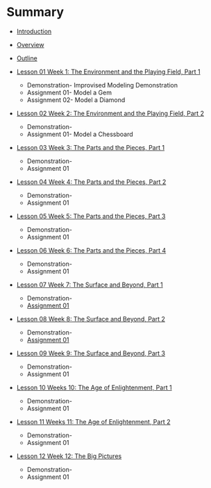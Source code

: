 # Summary

* [Introduction](README.md)
* [Overview](overview.md)
* [Outline](outline.md)
* [Lesson 01 Week 1: The Environment and the Playing Field, Part 1](lesson-01.md)
  * Demonstration- Improvised Modeling Demonstration
  * Assignment 01- Model a Gem
  * Assignment 02- Model a Diamond

* [Lesson 02 Week 2: The Environment and the Playing Field, Part 2](lesson-02.md)
  * Demonstration- 
  * Assignment 01- Model a Chessboard
* [Lesson 03 Week 3: The Parts and the Pieces, Part 1](lesson-03.md)
  * Demonstration- 
  * Assignment 01
* [Lesson 04 Week 4: The Parts and the Pieces, Part 2](lesson-04.md)
  * Demonstration- 
  * Assignment 01
* [Lesson 05 Week 5: The Parts and the Pieces, Part 3](lesson-05.md)
  * Demonstration- 
  * Assignment 01
* [Lesson 06 Week 6: The Parts and the Pieces, Part 4](lesson-06.md)
  * Demonstration- 
  * Assignment 01
* [Lesson 07 Week 7: The Surface and Beyond, Part 1](lesson-07.md)
  * Demonstration- 
  * [Assignment 01](lesson-07/assignment-01.md)
* [Lesson 08 Week 8: The Surface and Beyond, Part 2](lesson-08.md)
  * Demonstration- 
  * [Assignment 01](lesson-08/assignment-01.md)
* [Lesson 09 Week 9: The Surface and Beyond, Part 3](lesson-09.md)
  * Demonstration- 
  * Assignment 01
* [Lesson 10 Weeks 10: The Age of Enlightenment, Part 1](lesson-10.md)
  * Demonstration- 
  * Assignment 01
* [Lesson 11 Weeks 11: The Age of Enlightenment, Part 2](lesson-11.md)
  * Demonstration- 
  * Assignment 01
* [Lesson 12 Week 12: The Big Pictures](lesson-12.md)
  * Demonstration- 
  * Assignment 01


